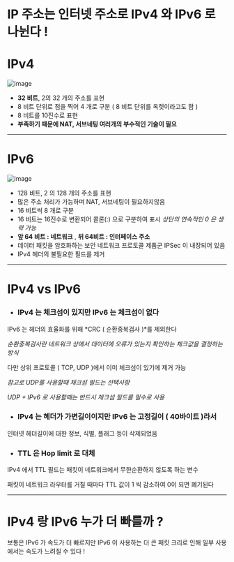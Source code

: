 # IP 주소는 인터넷 주소로 IPv4 와 IPv6 로 나뉜다 !

# IPv4

![image](https://velog.velcdn.com/images%2Fsatoshi25%2Fpost%2F551623c4-e2bb-4d35-b8ea-c988cad396a0%2F%E1%84%89%E1%85%B3%E1%84%8F%E1%85%B3%E1%84%85%E1%85%B5%E1%86%AB%E1%84%89%E1%85%A3%E1%86%BA%202021-09-13%20%E1%84%8B%E1%85%A9%E1%84%92%E1%85%AE%2012.25.51.png)

- **32 비트**, 2의 32 개의 주소를 표현
- 8 비트 단위로 점을 찍어 4 개로 구분 ( 8 비트 단위를 옥렛이라고도 함 )
- 8 비트를 10진수로 표현
- **부족하기 때문에 NAT, 서브네팅 여러개의 부수적인 기술이 필요**

---

# IPv6

![image](https://slidesplayer.org/slide/14750884/90/images/8/IPv6+%EC%A3%BC%EC%86%8C+3.+IPv6%EC%9D%98+%EC%A3%BC%EC%86%8C%EC%B2%B4%EA%B3%84+%C2%B7+%E2%80%980%E2%80%99+%EC%9D%B4+%EC%83%9D%EB%9E%B5+%EB%90%9C+%EC%A3%BC%EC%86%8C+%ED%91%9C%EA%B8%B0.jpg)

- 128 비트, 2 의 128 개의 주소를 표현
- 많은 주소 처리가 가능하며 NAT, 서브네팅이 필요하지않음
- 16 비트씩 8 개로 구분
- 16 비트는 16진수로 변환되어 콜론(:) 으로 구분하여 표시
  _상단의 연속적인 0 은 생략 가능_
- **앞 64 비트 : 네트워크** , **뒤 64비트 : 인터페이스 주소**
- 데이터 패킷을 암호화하는 보안 네트워크 프로토콜 제품군 IPSec 이 내장되어 있음
- IPv4 헤더의 불필요한 필드를 제거

---

# IPv4 vs IPv6

- ### IPv4 는 체크섬이 있지만 IPv6 는 체크섬이 없다

IPv6 는 헤더의 효율화를 위해 *CRC ( 순환중복검사 )*를 제외한다

_순환중복검사란 네트워크 상에서 데이터에 오류가 있는지 확인하는 체크값을 결정하는 방식_

다만 상위 프로토콜 ( TCP, UDP )에서 이미 체크섬이 있기에 제거 가능

_참고로 UDP를 사용할때 체크섬 필드는 선택사항_

_UDP + IPv6 로 사용할때는 반드시 체크섬 필드를 필수로 사용_

- ### IPv4 는 헤더가 가변길이이지만 IPv6 는 고정길이 ( 40바이트 )라서

인터넷 헤더길이에 대한 정보, 식별, 플래그 등이 삭제되었음

- ### TTL 은 Hop limit 로 대체

IPv4 에서 TTL 필드는 패킷이 네트워크에서 무한순환하지 않도록 하는 변수

패킷이 네트워크 라우터를 거칠 때마다 TTL 값이 1 씩 감소하여 0이 되면 폐기된다

---

# IPv4 랑 IPv6 누가 더 빠를까 ?

보통은 IPv6 가 속도가 더 빠르지만 IPv6 이 사용하는 더 큰 패킷 크리로 인해 일부 사용에서는 속도가 느려질 수 있다 !
